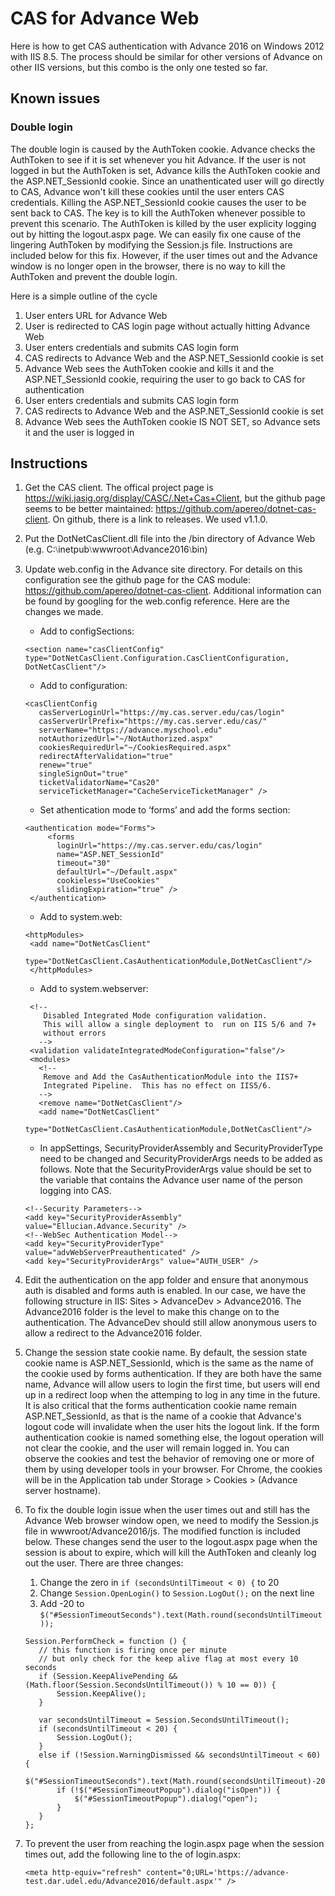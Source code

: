 # CAS for Advance Web

Here is how to get CAS authentication with Advance 2016 on Windows 2012 with IIS 8.5. The process should be similar for other versions of Advance on other IIS versions, but this combo is the only one tested so far. 

## Known issues
### Double login
The  double login is caused by the AuthToken cookie. Advance checks the AuthToken to see if it is set whenever you hit Advance. If the user is not logged in but the AuthToken is set, Advance kills the AuthToken cookie and the ASP.NET_SessionId cookie. Since an unathenticated user will go directly to CAS, Advance won't kill these cookies until the user enters CAS credentials. Killing the ASP.NET_SessionId cookie causes the user to be sent back to CAS. The key is to kill the AuthToken whenever possible to prevent this scenario. The AuthToken is killed by the user explicity logging out by hitting the logout.aspx page. We can easily fix one cause of the lingering AuthToken by modifying the Session.js file. Instructions are included below for this fix. However, if the user times out and the Advance window is no longer open in the browser, there is no way to kill the AuthToken and prevent the double login.

Here is a simple outline of the cycle
1. User enters URL for Advance Web
1. User is redirected to CAS login page without actually hitting Advance Web
1. User enters credentials and submits CAS login form
1. CAS redirects to Advance Web and the ASP.NET_SessionId cookie is set
1. Advance Web sees the AuthToken cookie and kills it and the ASP.NET_SessionId cookie, requiring the user to go back to CAS for authentication
1. User enters credentials and submits CAS login form
1. CAS redirects to Advance Web and the ASP.NET_SessionId cookie is set
1. Advance Web sees the AuthToken cookie IS NOT SET, so Advance sets it and the user is logged in


## Instructions
1. Get the CAS client. The offical project page is https://wiki.jasig.org/display/CASC/.Net+Cas+Client,
but the github page seems to be better maintained: https://github.com/apereo/dotnet-cas-client. On github, there is a link to releases. We used v1.1.0.

2. Put the DotNetCasClient.dll file into the /bin directory of Advance Web (e.g. C:⧵inetpub⧵wwwroot⧵Advance2016⧵bin)

3. Update web.config in the Advance site directory. For details on this configuration see the github page for the CAS module: https://github.com/apereo/dotnet-cas-client. Additional information can be found by googling for the web.config reference. Here are the changes we made.

   * Add to configSections:
   
   `<section name="casClientConfig" type="DotNetCasClient.Configuration.CasClientConfiguration, DotNetCasClient"/>`
   
   * Add to configuration:
   ```
   <casClientConfig
      casServerLoginUrl="https://my.cas.server.edu/cas/login"
      casServerUrlPrefix="https://my.cas.server.edu/cas/"
      serverName="https://advance.myschool.edu"
      notAuthorizedUrl="~/NotAuthorized.aspx"
      cookiesRequiredUrl="~/CookiesRequired.aspx"
      redirectAfterValidation="true"
      renew="true"
      singleSignOut="true"
      ticketValidatorName="Cas20"
      serviceTicketManager="CacheServiceTicketManager" />
   ```
   * Set athentication mode to ‘forms’ and add the forms section:
   ```
   <authentication mode="Forms">
        <forms
          loginUrl="https://my.cas.server.edu/cas/login"
          name="ASP.NET_SessionId"
          timeout="30"
          defaultUrl="~/Default.aspx"
          cookieless="UseCookies"
          slidingExpiration="true" />
    </authentication>
   ```
   * Add to system.web:
   ```
   <httpModules>
    <add name="DotNetCasClient"
         type="DotNetCasClient.CasAuthenticationModule,DotNetCasClient"/>
    </httpModules>
   ```
   * Add to system.webserver:
   ```
    <!--
       Disabled Integrated Mode configuration validation.
       This will allow a single deployment to  run on IIS 5/6 and 7+
       without errors
      -->
    <validation validateIntegratedModeConfiguration="false"/>
    <modules>
      <!--
       Remove and Add the CasAuthenticationModule into the IIS7+
       Integrated Pipeline.  This has no effect on IIS5/6.
      -->
      <remove name="DotNetCasClient"/>
      <add name="DotNetCasClient"
           type="DotNetCasClient.CasAuthenticationModule,DotNetCasClient"/>
   ```
   * In appSettings, SecurityProviderAssembly and SecurityProviderType need to be changed and SecurityProviderArgs needs to be added as follows. Note that the SecurityProviderArgs value should be set to the variable that contains the Advance user name of the person logging into CAS.
   ```
   <!--Security Parameters-->
   <add key="SecurityProviderAssembly" value="Ellucian.Advance.Security" />
   <!--WebSec Authentication Model-->
   <add key="SecurityProviderType" value="advWebServerPreauthenticated" />
   <add key="SecurityProviderArgs" value="AUTH_USER" />
   ```
4. Edit the authentication on the app folder and ensure that anonymous auth is disabled and forms auth is enabled. In our case, we have the following structure in IIS: Sites > AdvanceDev > Advance2016. The Advance2016 folder is the level to make this change on to the authentication. The AdvanceDev should still allow anonymous users to allow a redirect to the Advance2016 folder.

5. Change the session state cookie name. By default, the session state cookie name is ASP.NET_SessionId, which is the same as the name of the cookie used by forms authentication. If they are both have the same name, Advance will allow users to login the first time, but users will end up in a redirect loop when the attemping to log in any time in the future. It is also critical that the forms authentication cookie name remain ASP.NET_SessionId, as that is the name of a cookie that Advance's logout code will invalidate when the user hits the logout link. If the form authentication cookie is named something else, the logout operation will not clear the cookie, and the user will remain logged in. You can observe the cookies and test the behavior of removing one or more of them by using developer tools in your browser. For Chrome, the cookies will be in the Application tab under Storage > Cookies > (Advance server hostname).

6. To fix the double login issue when the user times out and still has the Advance Web browser window open, we need to modify the Session.js file in wwwroot/Advance2016/js. The modified function is included below. These changes send the user to the logout.aspx page when the session is about to expire, which will kill the AuthToken and cleanly log out the user. There are three changes:
   1. Change the zero in ```if (secondsUntilTimeout < 0) {``` to 20
   2. Change ```Session.OpenLogin()``` to ```Session.LogOut();``` on the next line
   3. Add -20 to ```$("#SessionTimeoutSeconds").text(Math.round(secondsUntilTimeout));```
   ```
   Session.PerformCheck = function () {
      // this function is firing once per minute
      // but only check for the keep alive flag at most every 10 seconds 
      if (Session.KeepAlivePending && (Math.floor(Session.SecondsUntilTimeout()) % 10 == 0)) {
          Session.KeepAlive();
      }

      var secondsUntilTimeout = Session.SecondsUntilTimeout();
      if (secondsUntilTimeout < 20) {
          Session.LogOut();
      }
      else if (!Session.WarningDismissed && secondsUntilTimeout < 60) {
          $("#SessionTimeoutSeconds").text(Math.round(secondsUntilTimeout)-20);
          if (!$("#SessionTimeoutPopup").dialog("isOpen")) {
              $("#SessionTimeoutPopup").dialog("open");
          }
      }
   };
   ```

7. To prevent the user from reaching the login.aspx page when the session times out, add the following line to the <head> of login.aspx: 
   ```
   <meta http-equiv="refresh" content="0;URL='https://advance-test.dar.udel.edu/Advance2016/default.aspx'" />
   ```


